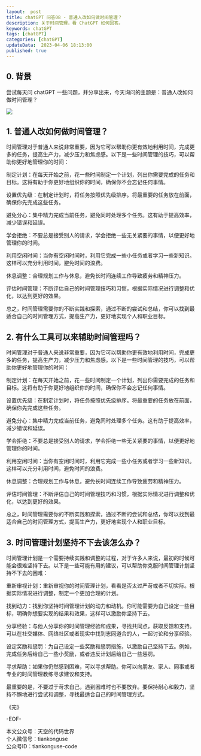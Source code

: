```yaml
---   
layout:  post  
title: chatGPT 问答08 - 普通人改如何做时间管理？  
description: 关于时间管理，看 ChatGPT 如何回答。 
keywords: chatGPT  
tags: [chatGPT]  
categories: [chatGPT]  
updateData:  2023-04-06 18:13:00  
published: true  
---  
```



## 0. 背景  


尝试每天问 chatGPT 一些问题，并分享出来，今天询问的主题是：普通人改如何做时间管理？  



![](https://res2023.tiankonguse.com/images/2023/04/06/001.png)


## 1. 普通人改如何做时间管理？


时间管理对于普通人来说非常重要，因为它可以帮助你更有效地利用时间，完成更多的任务，提高生产力，减少压力和焦虑感。以下是一些时间管理的技巧，可以帮助你更好地管理你的时间：  


制定计划：在每天开始之前，花一些时间制定一个计划，列出你需要完成的任务和目标。这将有助于你更好地组织你的时间，确保你不会忘记任何事情。  


设置优先级：在制定计划时，将任务按照优先级排序。将最重要的任务放在前面，确保你先完成这些任务。  


避免分心：集中精力完成当前任务，避免同时处理多个任务。这有助于提高效率，减少错误和延误。  


学会拒绝：不要总是接受别人的请求，学会拒绝一些无关紧要的事情，以便更好地管理你的时间。  


利用空闲时间：当你有空闲时间时，利用它完成一些小任务或者学习一些新知识。这样可以充分利用时间，避免时间的浪费。  


休息调整：合理规划工作与休息，避免长时间连续工作导致疲劳和精神压力。  


评估时间管理：不断评估自己的时间管理技巧和习惯，根据实际情况进行调整和优化，以达到更好的效果。  


总之，时间管理需要你的不断实践和探索，通过不断的尝试和总结，你可以找到最适合自己的时间管理方式，提高生产力，更好地实现个人和职业目标。  


## 2. 有什么工具可以来辅助时间管理吗？


时间管理对于普通人来说非常重要，因为它可以帮助你更有效地利用时间，完成更多的任务，提高生产力，减少压力和焦虑感。以下是一些时间管理的技巧，可以帮助你更好地管理你的时间：  


制定计划：在每天开始之前，花一些时间制定一个计划，列出你需要完成的任务和目标。这将有助于你更好地组织你的时间，确保你不会忘记任何事情。  


设置优先级：在制定计划时，将任务按照优先级排序。将最重要的任务放在前面，确保你先完成这些任务。  


避免分心：集中精力完成当前任务，避免同时处理多个任务。这有助于提高效率，减少错误和延误。  


学会拒绝：不要总是接受别人的请求，学会拒绝一些无关紧要的事情，以便更好地管理你的时间。  


利用空闲时间：当你有空闲时间时，利用它完成一些小任务或者学习一些新知识。这样可以充分利用时间，避免时间的浪费。  


休息调整：合理规划工作与休息，避免长时间连续工作导致疲劳和精神压力。  


评估时间管理：不断评估自己的时间管理技巧和习惯，根据实际情况进行调整和优化，以达到更好的效果。  


总之，时间管理需要你的不断实践和探索，通过不断的尝试和总结，你可以找到最适合自己的时间管理方式，提高生产力，更好地实现个人和职业目标。  


## 3. 时间管理计划坚持不下去该怎么办？

 
时间管理计划是一个需要持续实践和调整的过程，对于许多人来说，最初的时候可能会很难坚持下去。以下是一些可能有用的建议，可以帮助你克服时间管理计划坚持不下去的困难：  


重新审视计划：重新审视你的时间管理计划，看看是否太过严苛或者不切实际。根据实际情况进行调整，制定一个更加合理的计划。  


找到动力：找到你坚持时间管理计划的动力和动机。你可能需要为自己设定一些目标，明确你想要实现的结果和效果，这样可以激励你坚持下去。  


分享经验：与他人分享你的时间管理经验和成果，寻找共同点，获取反馈和支持。可以在社交媒体、网络社区或者现实中找到志同道合的人，一起讨论和分享经验。  


设定奖励和惩罚：为自己设定一些奖励和惩罚措施，以激励自己坚持下去。例如，完成任务后给自己一些小奖励，或者违反计划后给自己一些惩罚。  


寻求帮助：如果你仍然感到困难，可以寻求帮助。你可以向朋友、家人、同事或者专业的时间管理教练寻求建议和支持。  


最重要的是，不要过于苛求自己，遇到困难时也不要放弃。要保持耐心和毅力，坚持不懈地进行尝试和调整，寻找最适合自己的时间管理方式。  


《完》  


-EOF-  



本文公众号：天空的代码世界  
个人微信号：tiankonguse  
公众号ID：tiankonguse-code  
  

